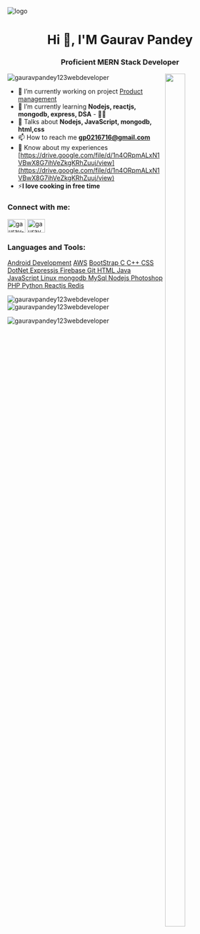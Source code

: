 ![logo](https://chkskills.com/wp-content/uploads/2020/04/banner-bg.gif)
<h1 align="center">Hi 👋, I'M Gaurav Pandey</h1>
<h3 align="center">Proficient MERN Stack Developer</h3>
<img
  src="https://www.ambientinfotech.com/wp-content/uploads/2023/01/NODEJS_CIRCLE.gif"
  alt=""
  align="right"
  width="30%"
  height="70%"
/>
<p align="left">
  <img
    src="https://komarev.com/ghpvc/?username=gauravpandey123webdeveloper&label=Profile%20views&color=0e75b6&style=flat"
    alt="gauravpandey123webdeveloper"
  />
</p>

- 🔭 I’m currently working on project [Product
management](https://github.com/GauravPandey123webdeveloper/products-Management)
- 🌱 I’m currently learning **Nodejs, reactjs, mongodb, express, DSA** - 👨‍💻 
- 💬 Talks about **Nodejs, JavaScript, mongodb, html,css**
- 📫 How to reach me
**gp0216716@gmail.com**
- 📄 Know about my experiences
[https://drive.google.com/file/d/1n4ORpmALxN1VBwX8G7ihVeZkgKRhZuuj/view](https://drive.google.com/file/d/1n4ORpmALxN1VBwX8G7ihVeZkgKRhZuuj/view)
- ⚡**I love cooking in free time**

<h3 align="left">Connect with me:</h3>
<p align="left">
  <a href="https://linkedin.com/in/gaurav-pandey-00b75126a" target="blank"
    ><img
      align="center"
      src="https://cliply.co/wp-content/uploads/2021/02/372102050_LINKEDIN_ICON_TRANSPARENT_1080.gif"
      alt="gaurav-pandey-00b75126a"
      height="30"
      width="40"
  /></a>
  <a href="https://instagram.com/gauravpandey6469" target="blank"
    ><img
      align="center"
      src="https://media.tenor.com/9gAQTpYexIIAAAAM/instagram-logo.gif"
      alt="gauravpandey6469"
      height="30"
      width="40"
  /></a>
</p>

<h3 align="left">Languages and Tools:</h3>
<p align="left">
  <a href="https://developer.android.com" target="_blank" rel="noreferrer"
    >Android Development</a
  >
  <a href="https://aws.amazon.com" target="_blank" rel="noreferrer">AWS</a>
  <a href="https://getbootstrap.com" target="_blank" rel="noreferrer">
    BootStrap
  </a>
  <a href="https://www.cprogramming.com/" target="_blank" rel="noreferrer">
   C
  </a>
  <a href="https://www.w3schools.com/cpp/" target="_blank" rel="noreferrer">
    C++
  </a>
  <a href="https://www.w3schools.com/css/" target="_blank" rel="noreferrer">
    CSS
  </a>
  <a href="https://dotnet.microsoft.com/" target="_blank" rel="noreferrer">
    DotNet
  </a>
  <a href="https://expressjs.com" target="_blank" rel="noreferrer">
    Expressjs
  </a>
  <a href="https://firebase.google.com/" target="_blank" rel="noreferrer">
    Firebase
  </a>
  <a href="https://git-scm.com/" target="_blank" rel="noreferrer">
   Git
  </a>
  <a href="https://www.w3.org/html/" target="_blank" rel="noreferrer">
   HTML
  </a>
  <a href="https://www.java.com" target="_blank" rel="noreferrer">
    Java
  </a>
  <a
    href="https://developer.mozilla.org/en-US/docs/Web/JavaScript"
    target="_blank"
    rel="noreferrer"
  >
    JavaScript
  </a>
  <a href="https://www.linux.org/" target="_blank" rel="noreferrer">
    Linux
  </a>
  <a href="https://www.mongodb.com/" target="_blank" rel="noreferrer">
    mongodb
  </a>
  <a href="https://www.mysql.com/" target="_blank" rel="noreferrer">
   MySql
  </a>
  <a href="https://nodejs.org" target="_blank" rel="noreferrer">
    Nodejs
  </a>
  <a href="https://www.photoshop.com/en" target="_blank" rel="noreferrer">
    Photoshop
  </a>
  <a href="https://www.php.net" target="_blank" rel="noreferrer">
   PHP
  </a>
  <a href="https://www.python.org" target="_blank" rel="noreferrer">
    Python
  </a>
  <a href="https://reactjs.org/" target="_blank" rel="noreferrer">
   Reactjs
  </a>
  <a href="https://redis.io" target="_blank" rel="noreferrer">
   Redis
  </a>
</p>

<p>
  <img
    align="left"
    src="https://github-readme-stats.vercel.app/api/top-langs?username=gauravpandey123webdeveloper&show_icons=true&locale=en&layout=compact"
    alt="gauravpandey123webdeveloper"
  />
</p>

<p>
  &nbsp;<img
    align="center"
    src="https://github-readme-stats.vercel.app/api?username=gauravpandey123webdeveloper&show_icons=true&locale=en"
    alt="gauravpandey123webdeveloper"
  />
</p>

<p>
  <img
    align="center"
    src="https://github-readme-streak-stats.herokuapp.com/?user=gauravpandey123webdeveloper&"
    alt="gauravpandey123webdeveloper"
  />
</p>
